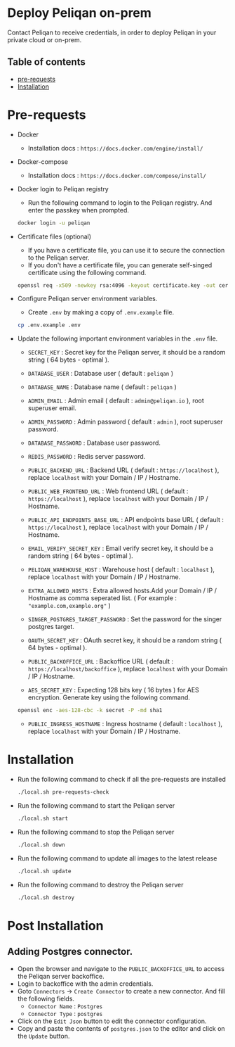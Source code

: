 # Deploy Peliqan on-prem

Contact Peliqan to receive credentials, in order to deploy Peliqan in your private cloud or on-prem.

## Table of contents
- [pre-requests](#pre-requests)
- [Installation](#installation)

# Pre-requests
- Docker
  - Installation docs : `https://docs.docker.com/engine/install/`
  

- Docker-compose
  - Installation docs : `https://docs.docker.com/compose/install/`
  

- Docker login to Peliqan registry
  - Run the following command to login to the Peliqan registry. And enter the passkey when prompted.
  ```bash
  docker login -u peliqan
  ```

- Certificate files (optional)
  - If you have a certificate file, you can use it to secure the connection to the Peliqan server.
  - If you don't have a certificate file, you can generate self-singed certificate using the following command.
  ```bash
  openssl req -x509 -newkey rsa:4096 -keyout certificate.key -out certificate.crt -days 365
  ```


- Configure Peliqan server environment variables.
  - Create `.env` by making a copy of `.env.example` file.
  ```bash
  cp .env.example .env
  ```
  

- Update the following important environment variables in the `.env` file.

  - `SECRET_KEY` : Secret key for the Peliqan server, it should be a random string ( 64 bytes - optimal ).

  - `DATABASE_USER` : Database user ( default : `peliqan` )
  - `DATABASE_NAME` : Database name ( default : `peliqan` )
  - `ADMIN_EMAIL` : Admin email ( default : `admin@peliqan.io` ), root superuser email.
  - `ADMIN_PASSWORD` : Admin password ( default : `admin` ), root superuser password.
  - `DATABASE_PASSWORD` : Database user password.
  - `REDIS_PASSWORD` : Redis server password.
  - `PUBLIC_BACKEND_URL` : Backend URL ( default : `https://localhost` ), replace `localhost` with your Domain / IP / Hostname.
  - `PUBLIC_WEB_FRONTEND_URL` : Web frontend URL ( default : `https://localhost` ), replace `localhost` with your Domain / IP / Hostname.
  - `PUBLIC_API_ENDPOINTS_BASE_URL` : API endpoints base URL ( default : `https://localhost` ), replace `localhost` with your Domain / IP / Hostname.
  - `EMAIL_VERIFY_SECRET_KEY` : Email verify secret key, it should be a random string ( 64 bytes - optimal ).
  - `PELIQAN_WAREHOUSE_HOST` : Warehouse host ( default : `localhost` ), replace `localhost` with your Domain / IP / Hostname.
  - `EXTRA_ALLOWED_HOSTS` : Extra allowed hosts.Add your Domain / IP / Hostname as comma seperated list. ( For example : `"example.com,example.org"` )
  - `SINGER_POSTGRES_TARGET_PASSWORD` : Set the password for the singer postgres target.
  - `OAUTH_SECRET_KEY` : OAuth secret key, it should be a random string ( 64 bytes - optimal ).
  - `PUBLIC_BACKOFFICE_URL` : Backoffice URL ( default : `https://localhost/backoffice` ), replace `localhost` with your Domain / IP / Hostname.
  - `AES_SECRET_KEY` : Expecting 128 bits key ( 16 bytes ) for AES encryption. Generate key using the following command.
  ```bash
  openssl enc -aes-128-cbc -k secret -P -md sha1
  ```
  - `PUBLIC_INGRESS_HOSTNAME` : Ingress hostname ( default : `localhost` ), replace `localhost` with your Domain / IP / Hostname.

# Installation
- Run the following command to check if all the pre-requests are installed
  ```bash
  ./local.sh pre-requests-check
  ```
- Run the following command to start the Peliqan server
  ```bash
  ./local.sh start
  ```
- Run the following command to stop the Peliqan server
  ```bash
  ./local.sh down
  ```
- Run the following command to update all images to the latest release
  ```bash
  ./local.sh update
  ```
- Run the following command to destroy the Peliqan server
  ```bash
  ./local.sh destroy
  ```

# Post Installation

## Adding Postgres connector.
- Open the browser and navigate to the `PUBLIC_BACKOFFICE_URL` to access the Peliqan server backoffice.
- Login to backoffice with the admin credentials.
- Goto `Connectors` -> `Create Connector` to create a new connector. And fill the following fields.
  - `Connector Name` : `Postgres`
  - `Connector Type` : `postgres`
- Click on the `Edit Json` button to edit the connector configuration.
- Copy and paste the contents of `postgres.json` to the editor and click on the `Update` button.